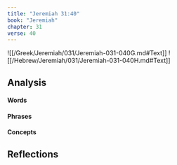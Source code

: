 ```yaml
---
title: "Jeremiah 31:40"
book: "Jeremiah"
chapter: 31
verse: 40
---
```

![[/Greek/Jeremiah/031/Jeremiah-031-040G.md#Text]]
![[/Hebrew/Jeremiah/031/Jeremiah-031-040H.md#Text]]

## Analysis

#### Words

#### Phrases

#### Concepts

## Reflections
